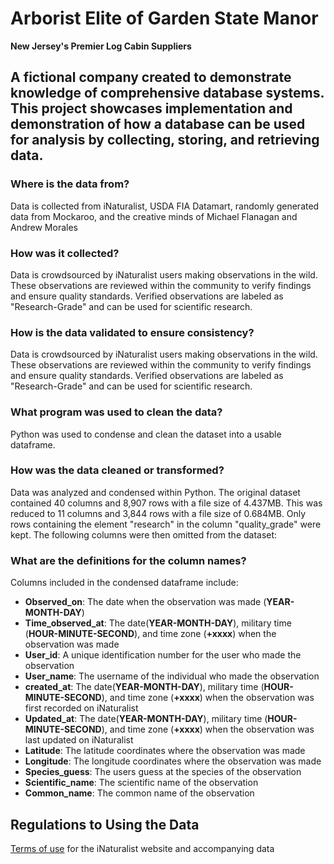 # Arborist Elite of Garden State Manor
**New Jersey's Premier Log Cabin Suppliers**

##  A fictional company created to demonstrate knowledge of comprehensive database systems. This project showcases implementation and demonstration of how a database can be used for analysis by collecting, storing, and retrieving data.

### Where is the data from?
Data is collected from iNaturalist, USDA FIA Datamart, randomly generated data from Mockaroo, and the creative minds of Michael Flanagan and Andrew Morales

### How was it collected?
Data is crowdsourced by iNaturalist users making observations in the wild. These observations are reviewed within the community to verify findings and ensure quality standards. Verified observations are labeled as "Research-Grade" and can be used for scientific research.

### How is the data validated to ensure consistency?
Data is crowdsourced by iNaturalist users making observations in the wild. These observations are reviewed within the community to verify findings and ensure quality standards. Verified observations are labeled as "Research-Grade" and can be used for scientific research.

### What program was used to clean the data?
Python was used to condense and clean the dataset into a usable dataframe.

### How was the data cleaned or transformed?
Data was analyzed and condensed within Python. The original dataset contained 40 columns and 8,907 rows with a file size of 4.437MB. This was reduced to 11 columns and 3,844 rows with a file size of 0.684MB. Only rows containing the element "research" in the column "quality_grade" were kept. The following columns were then omitted from the dataset:



### What are the definitions for the column names?
Columns included in the condensed dataframe include:

- **Observed_on**: The date when the observation was made (**YEAR-MONTH-DAY**)
- **Time_observed_at**: The date(**YEAR-MONTH-DAY**), military time (**HOUR-MINUTE-SECOND**), and time zone (**+xxxx**) when the observation was made 
- **User_id**: A unique identification number for the user who made the observation
- **User_name**: The username of the individual who made the observation
- **created_at**: The date(**YEAR-MONTH-DAY**), military time (**HOUR-MINUTE-SECOND**), and time zone (**+xxxx**) when the observation was first recorded on iNaturalist
- **Updated_at**: The date(**YEAR-MONTH-DAY**), military time (**HOUR-MINUTE-SECOND**), and time zone (**+xxxx**) when the observation was last updated on iNaturalist
- **Latitude**: The latitude coordinates where the observation was made
- **Longitude**: The longitude coordinates where the observation was made
- **Species_guess**: The users guess at the species of the observation
- **Scientific_name**: The scientific name of the observation
- **Common_name**: The common name of the observation

## Regulations to Using the Data
[Terms of use](https://www.inaturalist.org/pages/terms) for the iNaturalist website and accompanying data 
